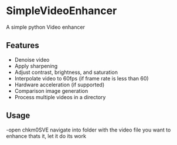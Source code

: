 # SimpleVideoEnhancer
A simple python Video enhancer

## Features

- Denoise video
- Apply sharpening
- Adjust contrast, brightness, and saturation
- Interpolate video to 60fps (if frame rate is less than 60)
- Hardware acceleration (if supported)
- Comparison image generation
- Process multiple videos in a directory

## Usage

-open chkm0SVE
navigate into folder with the video file you want to enhance
thats it, let it do its work
